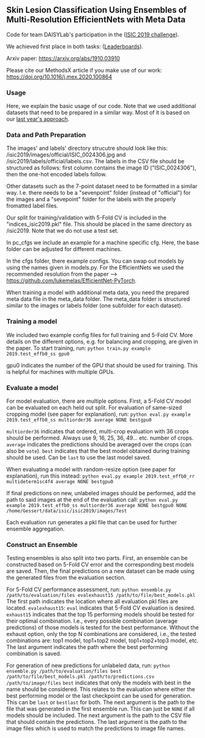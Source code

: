 ## Skin Lesion Classification Using Ensembles of Multi-Resolution EfficientNets with Meta Data

Code for team DAISYLab's participation in the ([ISIC 2019 challenge](https://challenge2019.isic-archive.com/)).

We achieved first place in both tasks: ([Leaderboards](https://challenge2019.isic-archive.com/leaderboard.html)).

Arxiv paper: https://arxiv.org/abs/1910.03910

Please cite our MethodsX article if you make use of our work: https://doi.org/10.1016/j.mex.2020.100864

### Usage

Here, we explain the basic usage of our code. Note that we used additional datasets that need to be prepared in a similar way. Most of it is based on our [last year's approach](https://github.com/ngessert/isic2018).

### Data and Path Preparation

The images' and labels' directory strucutre should look like this: /isic2019/images/official/ISIC_0024306.jpg and /isic2019/labels/official/labels.csv. The labels in the CSV file should be structured as follows: first column contains the image ID ("ISIC_0024306"), then the one-hot encoded labels follow.

Other datasets such as the 7-point dataset need to be formatted in a similar way. I.e. there needs to be a "sevenpoint" folder (instead of "official") for the images and a "sevepoint" folder for the labels with the properly fromatted label files.

Our split for training/validation with 5-Fold CV is included in the "indices_isic2019.pkl" file. This should be placed in the same directory as /isic2019. Note that we do not use a test set.

In pc_cfgs we include an example for a machine specific cfg. Here, the base folder can be adjusted for different machines.

In the cfgs folder, there example configs. You can swap out models by using the names given in models.py. For the EfficientNets we used the recommended resolution from the paper --> https://github.com/lukemelas/EfficientNet-PyTorch.

When training a model with additional meta data, you need the prepared meta data file in the meta_data folder. The meta_data folder is structured similar to the images or labels folder (one subfolder for each dataset).

### Training a model

We included two example config files for full training and 5-Fold CV. More details on the different options, e.g. for balancing and cropping, are given in the paper. To start training, run: `python train.py example 2019.test_effb0_ss gpu0` 

gpu0 indicates the number of the GPU that should be used for training. This is helpful for machines with multiple GPUs.

### Evaluate a model 

For model evaluation, there are multiple options. First, a 5-Fold CV model can be evaluated on each held out split. For evaluation of same-sized cropping model (see paper for explanation), run: `python eval.py example 2019.test_effb0_ss multiorder36 average NONE bestgpu0` 

`multiorder36` indicates that ordered, multi-crop evaluation with 36 crops should be performed. Always use 9, 16, 25, 36, 49... etc. number of crops. `average` indicates the predictions should be averaged over the crops (can also be `vote`). `best` indicates that the best model obtained during training should be used. Can be `last` to use the last model saved. 

When evaluating a model with random-resize option (see paper for explanation), run this instead: `python eval.py example 2019.test_effb0_rr multideterm1sc4f4 average NONE bestgpu0`

If final predictions on new, unlabeled images should be performed, add the path to said images at the end of the evaluation call: `python eval.py example 2019.test_effb0_ss multiorder36 average NONE bestgpu0 NONE /home/Gessert/data/isic/isic2019/images/Test` 

Each evaluation run generates a pkl file that can be used for further ensemble aggregation.

### Construct an Ensemble

Testing ensembles is also split into two parts. First, an ensemble can be constructed based on 5-Fold CV error and the corresponding best models are saved. Then, the final predictions on a new dataset can be made using the generated files from the evaluation section.

For 5-Fold CV performance assessment, run: `python ensemble.py /path/to/evaluation/files evalexhaust15 /path/to/file/best_models.pkl`
The first path indicates the location where all evaluation pkl files are located. `evalexhaust15`: `eval` indicates that 5-Fold CV evaluation is desired. `exhaust15` indicates that the top 15 performing models should be tested for their optimal combination. I.e., every possible combination (average predictions) of those models is tested for the best performance. Without the exhaust option, only the top N combinations are considered, i.e., the tested combinations are: top1 model, top1+top2 model, top1+top2+top3 model, etc. The last argument indicates the path where the best performing combination is saved.

For generation of new predictions for unlabeled data, run: `python ensemble.py /path/to/evaluation/files best /path/to/file/best_models.pkl /path/to/predictions.csv /path/to/image/files`
`best` indicates that only the models with best in the name should be considered. This relates to the evaluation where either the best performing model or the last checkpoint can be used for generation. This can be `last` or `bestlast` for both. The next argument is the path to the file that was generated in the first ensemble run. This can just be `NONE` if all models should be included. The next argument is the path to the CSV file that should contain the predictions. The last argument is the path to the image files which is used to match the predictions to image file names.
